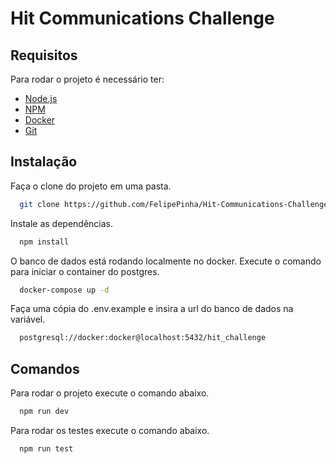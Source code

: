 # Hit Communications Challenge

## Requisitos

Para rodar o projeto é necessário ter:

<ul>
  <li><a href='https://nodejs.org/en'>Node.js</a></li>
  <li><a href='https://www.npmjs.com/'>NPM</a></li>
  <li><a href='https://www.docker.com/'>Docker</a></li>
  <li><a href='https://git-scm.com/'>Git</a></li>
</ul>

## Instalação

Faça o clone do projeto em uma pasta.

```bash
  git clone https://github.com/FelipePinha/Hit-Communications-Challenge.git
```

Instale as dependências.

```bash
  npm install
```

O banco de dados está rodando localmente no docker. Execute o comando para iniciar o container do postgres.

```bash
  docker-compose up -d
```

Faça uma cópia do .env.example e insira a url do banco de dados na variável.
```bash
  postgresql://docker:docker@localhost:5432/hit_challenge
```

## Comandos

Para rodar o projeto execute o comando abaixo.

```bash
  npm run dev
```

Para rodar os testes execute o comando abaixo.

```bash
  npm run test
```
